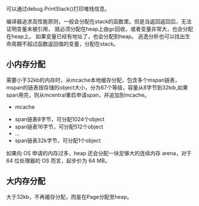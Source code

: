 可以通过debug.PrintStack()打印堆栈信息。

编译器追求高性能原则，一般会分配在stack的函数里。但是当返回返回后，无法证明变量未被引用，
就必须分配在heap上由gc回收，或者变量非常大，也会分配在heap上。
如果变量已经有地址了，也会分配到heap。
逃逸分析也可以找出生命周期不超过函数返回值的变量，分配在stack。


## 小内存分配

需要小于32kb的内存时，从mcache本地缓存分配，包含多个mspan链表，mspan的链表按存储的object大小，分为67个等级，容量从8字节到32kib,如果span用完，则从mcentral重启申请span，并追加到mcache。

+ mcache
 - span链表8字节，可分配1024个object
 - span链表16字节，可分配512个object
 - ...
 - span链表32k字节，可分配1个object

如果向 OS 申请的内存过多，heap 还会分配一块足够大的连续内存 arena，对于 64 位处理器的 OS 而言，起步价为 64 MB。

## 大内存分配
大于32kb，不再缓存分配，而是在Page分配至heap。